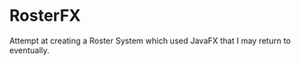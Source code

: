 # RosterFX

Attempt at creating a Roster System which used JavaFX that I may return to eventually.

